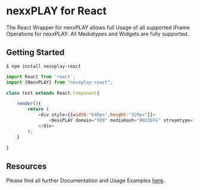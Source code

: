 nexxPLAY for React
=====================

The React Wrapper for nexxPLAY allows full Usage of all supported iFrame Operations for nexxPLAY.
All Mediatypes and Widgets are fully supported.

Getting Started
---------------

```
$ npm install nexxplay-react
```

```javascript
import React from 'react';
import {NexxPLAY} from "nexxplay-react";

class test extends React.Component{

	render(){
		return (
			<div style={{width:"640px",height:"320px"}}>
				<NexxPLAY domain="999" mediaHash="ABCDEFG" streamtype="video" params="{{autoPlay:0}}" />
			</div>
		);
	}

}
```

Resources
---------

Please find all further Documentation and Usage Examples [here](https://play.docs.nexx.cloud/iframe-integration/react-plugin).

